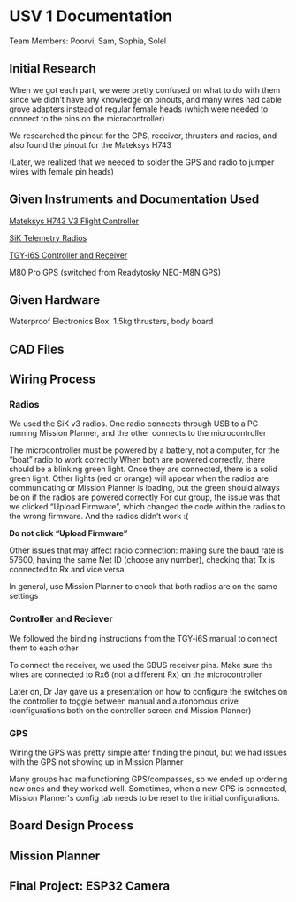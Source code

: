 # USV 1 Documentation

Team Members: Poorvi, Sam, Sophia, Solel

## Initial Research

When we got each part, we were pretty confused on what to do with them since we didn’t have any knowledge on pinouts, and many wires had cable grove adapters instead of regular female heads (which were needed to connect to the pins on the microcontroller)

We researched the pinout for the GPS, receiver, thrusters and radios, and also found the pinout for the Mateksys H743 

  (Later, we realized that we needed to solder the GPS and radio to jumper wires with female pin heads) 
## Given Instruments and Documentation Used

[Mateksys H743 V3 Flight Controller](http://www.mateksys.com/?portfolio=h743-wing-v2)

[SiK Telemetry Radios](https://ardupilot.org/copter/docs/common-sik-telemetry-radio.html)

[TGY-i6S Controller and Receiver](https://hobbyking.com/en_us/turnigy-tgy-i6s-mode-1-digital-proportional-radio-control-system-black.html)

M80 Pro GPS (switched from Readytosky NEO-M8N GPS)

## Given Hardware
Waterproof Electronics Box, 1.5kg thrusters, body board

## CAD Files

## Wiring Process
### Radios
We used the SiK v3 radios. One radio connects through USB to a PC running Mission Planner, and the other connects to the microcontroller

The microcontroller must be powered by a battery, not a computer, for the “boat” radio to work correctly 
When both are powered correctly, there should be a blinking green light. Once they are connected, there is a solid green light. Other lights (red or orange) will appear when the radios are communicating or Mission Planner is loading, but the green should always be on if the radios are powered correctly
For our group, the issue was that we clicked “Upload Firmware”, which changed the code within the radios to the wrong firmware. And the radios didn’t work :( 

**Do not click “Upload Firmware”**

Other issues that may affect radio connection: making sure the baud rate is 57600, having the same Net ID (choose any number), checking that Tx is connected to Rx and vice versa 

In general, use Mission Planner to check that both radios are on the same settings 

### Controller and Reciever

We followed the binding instructions from the TGY-i6S manual to connect them to each other

To connect the receiver, we used the SBUS receiver pins. Make sure the wires are connected to Rx6 (not a different Rx) on the microcontroller 

Later on, Dr Jay gave us a presentation on how to configure the switches on the controller to toggle between manual and autonomous drive (configurations both on the controller screen and Mission Planner)
### GPS
Wiring the GPS was pretty simple after finding the pinout, but we had issues with the GPS not showing up in Mission Planner

Many groups had malfunctioning GPS/compasses, so we ended up ordering new ones and they worked well. Sometimes, when a new GPS is connected, Mission Planner's config tab needs to be reset to the initial configurations. 

## Board Design Process

## Mission Planner

## Final Project: ESP32 Camera 
